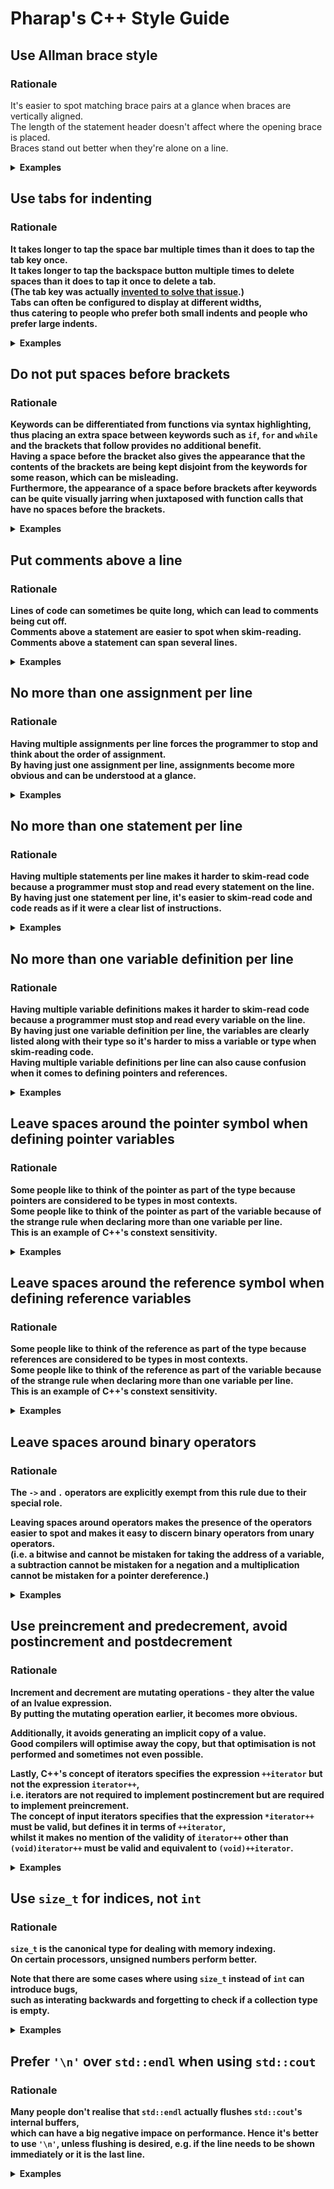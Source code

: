 # Pharap's C++ Style Guide

## Use Allman brace style

### Rationale

It's easier to spot matching brace pairs at a glance when braces are vertically aligned.  
The length of the statement header doesn't affect where the opening brace is placed.  
Braces stand out better when they're alone on a line.  

<details>
<summary><strong>Examples<strong></summary>

**Good**
```cpp
int main(void)
{
	const auto integers = std::make_array(3, 5, 7, 9);
	
	int total = 0;
	
	for(size_t i = 0; i < integers.size(); ++i)
	{
		total += integers[i];
		if(integers[i] > 5)
			std::cout << integers[i] << '\n';
	}
	
	std::cout << total;
}
```

**Bad**
```cpp
int main(void) {
	const auto integers = std::make_array(3, 5, 7, 9);
	
	int total = 0;
	
	for(size_t i = 0; i < integers.size(); ++i) {
		total += integers[i];
		if(integers[i] > 5)
			std::cout << integers[i] << '\n';
	}
	
	std::cout << total;
}
```

**Bad**
```cpp
int main(void)
{ const auto integers = std::make_array(3, 5, 7, 9);
	
	int total = 0;
	
	for(size_t i = 0; i < integers.size(); ++i)
	{ total += integers[i];
		if(integers[i] > 5)
			std::cout << integers[i] << '\n';
	}
	
	std::cout << total;
}
```

**Bad**
```cpp
int main(void)
{
	const auto integers = std::make_array(3, 5, 7, 9);
	
	int total = 0;
	
	for(size_t i = 0; i < integers.size(); ++i)
	{
		total += integers[i];
		if(integers[i] > 5)
			std::cout << integers[i] << '\n'; }
	
	std::cout << total; }
```

</details>

## Use tabs for indenting

### Rationale

It takes longer to tap the space bar multiple times than it does to tap the tab key once.  
It takes longer to tap the backspace button multiple times to delete spaces than it does to tap it once to delete a tab.  
(The tab key was actually [invented to solve that issue](https://en.wikipedia.org/wiki/Tab_key#History).)  
Tabs can often be configured to display at different widths,  
thus catering to people who prefer both small indents and people who prefer large indents.  

<details>
<summary><strong>Examples<strong></summary>

**Good**
```cpp
int main(void)
{
	const auto integers = std::make_array(3, 5, 7, 9);
	
	int total = 0;
	
	for(size_t i = 0; i < integers.size(); ++i)
	{
		total += integers[i];
		if(integers[i] > 5)
			std::cout << integers[i] << '\n';
	}
	
	std::cout << total;
}
```

**Bad**
```cpp
int main(void)
{
    const auto integers = std::make_array(3, 5, 7, 9);
    
    int total = 0;
    
    for(size_t i = 0; i < integers.size(); ++i)
    {
        total += integers[i];
        if(integers[i] > 5)
            std::cout << integers[i] << '\n';
    }
    
    std::cout << total;
}
```


**Bad**
```cpp
int main(void)
{
  const auto integers = std::make_array(3, 5, 7, 9);
  
  int total = 0;
  
  for(size_t i = 0; i < integers.size(); ++i)
  {
    total += integers[i];
    if(integers[i] > 5)
      std::cout << integers[i] << '\n';
  }
  
  std::cout << total;
}
```

</details>

## Do not put spaces before brackets

### Rationale

Keywords can be differentiated from functions via syntax highlighting,  
thus placing an extra space between keywords such as `if`, `for` and `while` and the brackets that follow provides no additional benefit.  
Having a space before the bracket also gives the appearance that the contents of the brackets are being kept disjoint from the keywords for some reason, which can be misleading.  
Furthermore, the appearance of a space before brackets after keywords can be quite visually jarring when juxtaposed with function calls that have no spaces before the brackets.  

<details>
<summary><strong>Examples<strong></summary>

**Good**
```cpp
for(int i = 0; i < 10; ++i)
	if((i % 2) == 0)
		std::cout << i << '\n';
```

**Bad**
```cpp
for (int i = 0; i < 10; ++i)
	if ((i % 2) == 0)
		std::cout << i << '\n';
```

</details>

## Put comments above a line

### Rationale

Lines of code can sometimes be quite long, which can lead to comments being cut off.  
Comments above a statement are easier to spot when skim-reading.  
Comments above a statement can span several lines.  

<details>
<summary><strong>Examples<strong></summary>

**Good**
```cpp
// Print all even numbers between 0 to 9 inclusive
for(int i = 0; i < 10; ++i)
	if((i % 2) == 0)
		std::cout << i << '\n';
```

**Bad**
```cpp
for (int i = 0; i < 10; ++i) // Print all even numbers between 0 to 9 inclusive
	if ((i % 2) == 0)
		std::cout << i << '\n';
```

</details>

## No more than one assignment per line

### Rationale

Having multiple assignments per line forces the programmer to stop and think about the order of assignment.  
By having just one assignment per line, assignments become more obvious and can be understood at a glance.  

<details>
<summary><strong>Examples<strong></summary>

**Bad**
```cpp
red = green = blue = 0;
```

**Good**
```cpp
red = 0;
green = 0;
blue = 0;
```

</details>

## No more than one statement per line

### Rationale

Having multiple statements per line makes it harder to skim-read code because a programmer must stop and read every statement on the line.  
By having just one statement per line, it's easier to skim-read code and code reads as if it were a clear list of instructions.  

<details>
<summary><strong>Examples<strong></summary>

**Good**
```cpp
const int value = array[i];
++i;
```

**Bad**
```cpp
const int value = array[i++];
```

**Good**
```cpp
++i;
++j;
const int value = i + j;
```

**Bad**
```cpp
const int value = ++i + ++j;
```

</details>

## No more than one variable definition per line

### Rationale

Having multiple variable definitions makes it harder to skim-read code because a programmer must stop and read every variable on the line.  
By having just one variable definition per line, the variables are clearly listed along with their type so it's harder to miss a variable or type when skim-reading code.  
Having multiple variable definitions per line can also cause confusion when it comes to defining pointers and references.  

<details>
<summary><strong>Examples<strong></summary>

**Good**
```cpp
int value = 0;
int * pointer = &value;
int & reference = value;
```

**Bad**
```cpp
int value = 0, * pointer = &value, & reference = value
```

**Bad**
```cpp
int value = 0, *pointer = &value, &reference = value
```

</details>

## Leave spaces around the pointer symbol when defining pointer variables

### Rationale

Some people like to think of the pointer as part of the type because pointers are considered to be types in most contexts.  
Some people like to think of the pointer as part of the variable because of the strange rule when declaring more than one variable per line.  
This is an example of C++'s constext sensitivity.  

<details>
<summary><strong>Examples<strong></summary>

**Good**
```cpp
int value = 0;
int * pointer = &value;
```

**Bad**
```cpp
int value = 0;
int* pointer = &value;
```

**Bad**
```cpp
int value = 0;
int *pointer = &value;
```

</details>

## Leave spaces around the reference symbol when defining reference variables

### Rationale

Some people like to think of the reference as part of the type because references are considered to be types in most contexts.  
Some people like to think of the reference as part of the variable because of the strange rule when declaring more than one variable per line.  
This is an example of C++'s constext sensitivity.  

<details>
<summary><strong>Examples<strong></summary>

**Good**
```cpp
int value = 0;
int & reference = value;
```

**Bad**
```cpp
int value = 0;
int& reference = value;
```

**Bad**
```cpp
int value = 0;
int &reference = value;
```

</details>

## Leave spaces around binary operators

### Rationale

The `->` and `.` operators are explicitly exempt from this rule due to their special role.

Leaving spaces around operators makes the presence of the operators easier to spot and makes it easy to discern binary operators from unary operators.  
(i.e. a bitwise and cannot be mistaken for taking the address of a variable,  
a subtraction cannot be mistaken for a negation and a multiplication cannot be mistaken for a pointer dereference.)  

<details>
<summary><strong>Examples<strong></summary>

**Good**
```cpp
float magnitude = std::sqrt((x * x) + (y * y));
float xNormal = x / magnitude;
float yNormal = y / magnitude;
```

**Bad**
```cpp
int magnitude = std::sqrt((x*x)+(y*y));
float xNormal = x/magnitude;
float yNormal = y/magnitude;
```

</details>

## Use preincrement and predecrement, avoid postincrement and postdecrement

### Rationale

Increment and decrement are mutating operations - they alter the value of an lvalue expression.  
By putting the mutating operation earlier, it becomes more obvious.  

Additionally, it avoids generating an implicit copy of a value.  
Good compilers will optimise away the copy, but that optimisation is not performed and sometimes not even possible.  

Lastly, C++'s concept of iterators specifies the expression `++iterator` but not the expression `iterator++`,  
i.e. iterators are not required to implement postincrement but are required to implement preincrement.  
The concept of input iterators specifies that the expression `*iterator++` must be valid, but defines it in terms of `++iterator`,  
whilst it makes no mention of the validity of `iterator++` other than `(void)iterator++` must be valid and equivalent to `(void)++iterator`.

<details>
<summary><strong>Examples<strong></summary>

**Good**
```cpp
// Mutating operation is given precidence
for(size_t i = 0; i < array.size(); ++i)
	++array[i];
```

**Bad**
```cpp
// Mutating operation is at the end of the line
for(size_t i = 0; i < array.size(); i++)
	array[i]++;
```

## Don't use C style casts

### Rationale

When using C style casts it is possible to accidentally cast away a `const` qualifier without intending to,  
which can change the semantics of the code.  
When using C++ style casts, one would have to explicitly use `const_cast` to remove a `const` qualifier,  
thus it's much harder to remove by accident.  

When using C style casts it is possible to make unintended type conversions,  
for example converting an `int *` to a `float *`.  
When using C++ style casts, `static_cast` will forbid this conversion at compile time, whilst `reinterpret_cast` will allow it,  
hence C++ style casts give a greater indication of whether a conversion was actually intended as well as signalling a relative degree of danger.  

<details>
<summary><strong>Examples<strong></summary>

**Good**
```cpp
// TBC
```

</details>

## Be explicit with casting

### Rationale

Many implicit conversions can lead to hard to hard to spot bugs.  
Implict conversion between signed and unsigned types is one of the most notable of these.  
Using explicit casts makes the conversion easier to spot and makes it clear that the type conversion was intentional.  

<details>
<summary><strong>Examples<strong></summary>

**Good**
```cpp
// Intent is clear
std::int8_t a = -5;
std::uint8_t b = static_cast<uint8_t>(a);
```

**Bad**
```cpp
// Was the author aware that they're converting a negative?
std::int8_t a = -5;
std::uint8_t b = a;
```

</details>

</details>

## Use `size_t` for indices, not `int`

### Rationale

`size_t` is the canonical type for dealing with memory indexing.  
On certain processors, unsigned numbers perform better.  

Note that there are some cases where using `size_t` instead of `int` can introduce bugs,  
such as interating backwards and forgetting to check if a collection type is empty.  

<details>
<summary><strong>Examples<strong></summary>

**Good**
```cpp
// No warnings, no errors
for(size_t i = 0; i < array.size(); ++i)
	array[i] += 2;
```

**Bad**
```cpp
// Fails if `array.size() > std::numeric_limits<int>::max`.
// Produces warning about comparing signed with unsigned.
for(int i = 0; i < array.size(); ++i)
	array[i] += 2;
```

</details>

</details>

## Prefer `'\n'` over `std::endl` when using `std::cout`

### Rationale

Many people don't realise that `std::endl` actually flushes `std::cout`'s internal buffers,  
which can have a big negative impace on performance.
Hence it's better to use `'\n'`, unless flushing is desired,
e.g. if the line needs to be shown immediately or it is the last line.

<details>
<summary><strong>Examples<strong></summary>

**Good**
```cpp
// Queue array.size() lines
for(size_t i = 0; i < array.size(); ++i)
	std::cout << i << ' ' << array[i] << '\n';
	
// Perform one flush
std::cout << std::flush;
```

**Bad**
```cpp
// Flush the output with every single item
for(size_t i = 0; i < array.size(); ++i)
	std::cout << i << ' ' << array[i] << std::endl;
```

</details>

